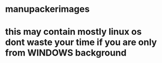 # manupackerimages
# this may contain mostly linux os dont waste your time if you are only from WINDOWS background
